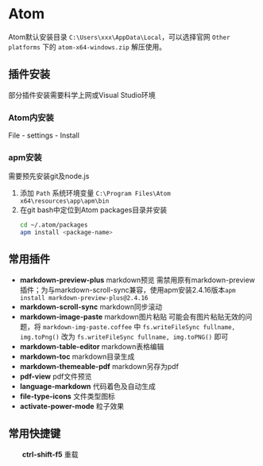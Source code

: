

# Atom

Atom默认安装目录 `C:\Users\xxx\AppData\Local`，可以选择官网 `Other platforms` 下的 `atom-x64-windows.zip` 解压使用。

## 插件安装

部分插件安装需要科学上网或Visual Studio环境

### Atom内安装

File - settings - Install

### apm安装

需要预先安装git及node.js

1. 添加 `Path` 系统环境变量 `C:\Program Files\Atom x64\resources\app\apm\bin`
2. 在git bash中定位到Atom packages目录并安装
    ```bash
    cd ~/.atom/packages
    apm install <package-name>
    ```

## 常用插件

- **markdown-preview-plus**  markdown预览 需禁用原有markdown-preview插件；为与markdown-scroll-sync兼容，使用apm安装2.4.16版本`apm install markdown-preview-plus@2.4.16`
- **markdown-scroll-sync**  markdown同步滚动
- **markdown-image-paste**  markdown图片粘贴 可能会有图片粘贴无效的问题，将 `markdown-img-paste.coffee` 中 `fs.writeFileSync fullname, img.toPng()` 改为 `fs.writeFileSync fullname, img.toPNG()` 即可
- **markdown-table-editor**  markdown表格编辑
- **markdown-toc**  markdown目录生成
- **markdown-themeable-pdf**  markdown另存为pdf
- **pdf-view**  pdf文件预览
- **language-markdown**  代码着色及自动生成
- **file-type-icons**  文件类型图标
- **activate-power-mode**  粒子效果

## 常用快捷键

　　**ctrl-shift-f5**  重载
